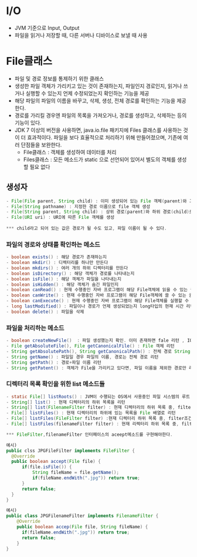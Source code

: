 # I/O
- JVM 기준으로 Input, Output
- 파일을 읽거나 저장할 때, 다른 서버나 디바이스로 보낼 때 사용
# File클래스
- 파일 및 경로 정보를 통제하기 위한 클래스
- 생성한 파일 객체가 가리키고 있는 것이 존재하는지, 파일인지 경로인지, 읽거나 쓰거나 실행할 수 있는지 언제 수정되었는지 확인하는 기능을 제공
- 해당 파일의 파일의 이름을 바꾸고, 삭제, 생성, 전체 경로를 확인하는 기능을 제공한다.
- 경로를 가리킬 경우엔 파일의 목록을 가져오거나, 경로를 생성하고, 삭제하는 등의 기능이 있다.
- JDK 7 이상의 버전을 사용하면, java.io.file 패키지에 Files 클래스를 사용하는 것이 더 효과적이다. 파일을 보다 효율적으로 처리하기 위해 만들어졌으며, 기존에 여러 단점들을 보완한다.
  - File클래스 : 객체를 생성하여 데이터를 처리
  - Files클래스 : 모든 메소드가 static 으로 선언되어 있어서 별도의 객체를 생성할 필요 없다
## 생성자
```java
- File(File parent, String child) : 이미 생성되어 있는 File 객체(parent)와 그 경로의 하위 경로 이름으로 새로운 File객체 생성
- File(String pathname) : 지정한 경로 이름으로 file 객체 생성
- File(String parent, String child) : 상위 경로(parent)와 하위 경로(child)로 File 객체 생성
- File(URI uri) : URI에 따른 File 객체를 생성
        
*** child라고 되어 있는 값은 경로가 될 수도 있고, 파일 이름이 될 수 있다.
```
### 파일의 경로와 상태를 확인하는 메소드
```java
- boolean exists() : 해당 경로가 존재하는지
- boolean mkdir() : 디렉터리를 하나만 만든다
- boolean mkdirs() : 여러 개의 하위 디렉터리를 만든다
- boolean isDirectory() : 해당 객체가 경로를 나타내는지
- boolean isFile() : 해당 객체가 파일을 나타내는지
- boolean isHidden() : 해당 객체가 숨긴 파일인지
- boolean canRead() : 현재 수행중인 자바 프로그램이 해당 File객체에 읽을 수 있는 권한이 있는지
- boolean canWrite() : 현재 수행중인 자바 프로그램이 해당 File객체에 쓸 수 있는 권한이 있는지
- boolean canExecute() : 현재 수행중인 자바 프로그램이 해당 File객체를 실행할 수 있는 권한이 있는지, JAVA6부터 추가
- long lastModified() : 파일이나 경로가 언제 생성되었는지 long타입의 현재 시간 리턴
- boolean delete() : 파일을 삭제
```

### 파일을 처리하는 메소드
```java
- boolean createNewFile()  : 파일 생성했는지 확인. 이미 존재하면 fale 리턴 , IOException을 던진다
- File getAbsoluteFile(), File getCanonicalFile() : File 객체 리턴
- String getAbsolutePath(), String getCanonicalPath() : 전체 경로 String 리턴
- String getName() : 파일일 경우 파일의 이름, 경로는 전체 경로 리턴
- String getPath() : 경로+파일 이름 리턴
- String getPatent() : 객체가 File을 가리키고 있다면, 파일 이름을 제외한 경로만 리턴
```
### 디렉터리 목록 확인을 위한 list 메소드들
```java
- static File[] listRoots() : JVM이 수행되는 OS에서 사용중인 파일 시스템의 루트 디렉터리 목록을 File 배열로 리턴
- String[] list() : 현재 디렉터리의 하위 목록을 리턴
- String[] list(FilenameFilter filter) : 현재 디렉터리의 하위 목록 중, filter 조건에 맞는 목록 String 배열로 리턴
- File[] listFiles() : 현재 디렉터리의 하위에 있는 목록을 File 배열로 리턴
- File[] listFiles(FileFilter filter) :현재 디렉터리 하위 목록 중, filter조건에 맞는 목록 File 배열로 리턴
- File[] listFiles(filenameFilter filter) : 현재 리렉터리 하위 목록 중, filter 조건에 맞는 목록 File배열로 리턴

*** FileFilter,filenameFilter 인터페이스의 aceept메소드를 구현해야한다.

예시)
public clss JPGFileFilter implements FileFilter {
  @Override
  public boolean accept(File file) {
      if(file.isFile()) {
          String fileName = file.getName();
          if(fileName.endWith(".jpg")) return true;
      }
      return false;
  }
}

예시)
public class JPGFilenameFilter implements FilenameFilter { 
    @Override 
    public boolean accep(File file, String fileName) {
      if(fileName.endWith(".jpg")) return true;
      return false;
    }
}
```


